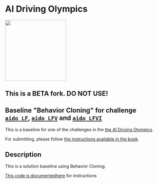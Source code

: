 <!-- do not modify - autogenerated -->
 
# AI Driving Olympics

<a href="http://aido.duckietown.org"><img width="200" src="https://www.duckietown.org/wp-content/uploads/2018/12/AIDO_no_text-e1544555660271.png"/></a>

## This is a BETA fork. DO NOT USE!

## Baseline "Behavior Cloning" for challenge [`aido_LF`][lf], [`aido_LFV`][lfv] and [`aido_LFVI`][lfvi]

This is a baseline for one of the challenges in the [the AI Driving Olympics](http://aido.duckietown.org/).

For submitting, please follow [the instructions available in the book][book].
 
[book]: http://docs.duckietown.org/daffy/AIDO/out/

[lf]: http://docs.duckietown.org/daffy/AIDO/out/lf.html

[lfv]: http://docs.duckietown.org/daffy/AIDO/out/lf_v.html

[lfvi]: http://docs.duckietown.org/daffy/AIDO/out/lf_v_i.html

## Description

This is a solution baseline using Behavior Cloning.

[This code is documentedhere](http://docs.duckietown.org/daffy/AIDO/out/embodied_bc.html) for instructions
